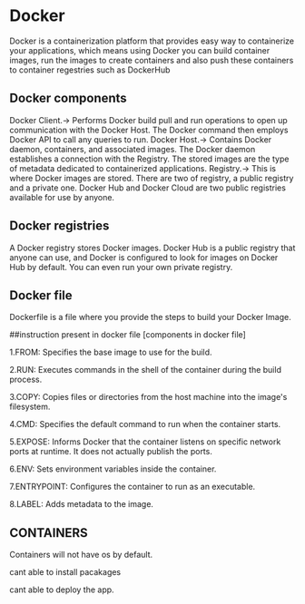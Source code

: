 # Docker

Docker is a containerization platform that provides easy way to containerize your applications, which means using Docker you can build container images, run the images to create containers and also push these containers to container regestries such as DockerHub

## Docker components

Docker Client.-> 
Performs Docker build pull and run operations to open up communication with the Docker Host. The Docker command then employs Docker API to call any queries to run.
Docker Host.->
 Contains Docker daemon, containers, and associated images. The Docker daemon establishes a connection with the Registry. The stored images are the type of metadata dedicated to containerized applications.
Registry.-> 
 This is where Docker images are stored. There are two of registry, a public registry and a private one. Docker Hub and Docker Cloud are two public registries available for use by anyone.

## Docker registries

A Docker registry stores Docker images. Docker Hub is a public registry that anyone can use, and Docker is configured to look for images on Docker Hub by default. You can even run your own private registry.

## Docker file

Dockerfile is a file where you provide the steps to build your Docker Image.

 ##instruction present in docker file [components in docker file]
 
 1.FROM: Specifies the base image to use for the build.
 
 2.RUN: Executes commands in the shell of the container during the build process.
 
 3.COPY: Copies files or directories from the host machine into the image's filesystem.
 
 4.CMD: Specifies the default command to run when the container starts. 
 
 5.EXPOSE: Informs Docker that the container listens on specific network ports at runtime.  It does not actually publish the ports.
 
 6.ENV: Sets environment variables inside the container.
 
 7.ENTRYPOINT: Configures the container to run as an executable. 
 
 8.LABEL: Adds metadata to the image.
 
## CONTAINERS

Containers will not have os by default.

cant able to install pacakages

cant able to deploy the app.
